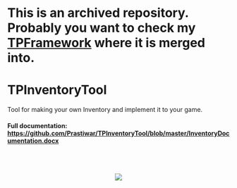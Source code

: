 # **This is an archived repository. Probably you want to check my** [TPFramework](https://github.com/Prastiwar/TPFrameworkUnity) **where it is merged into.**

# TPInventoryTool
Tool for making your own Inventory and implement it to your game.
#### Full documentation: https://github.com/Prastiwar/TPInventoryTool/blob/master/InventoryDocumentation.docx
<br>
<br>
<p align="center">
  <img src = https://d3higte790sj35.cloudfront.net/images/nb/im/c69899ed14828cbb8e1da22e70ca1516.png>
  </img>
</p>
